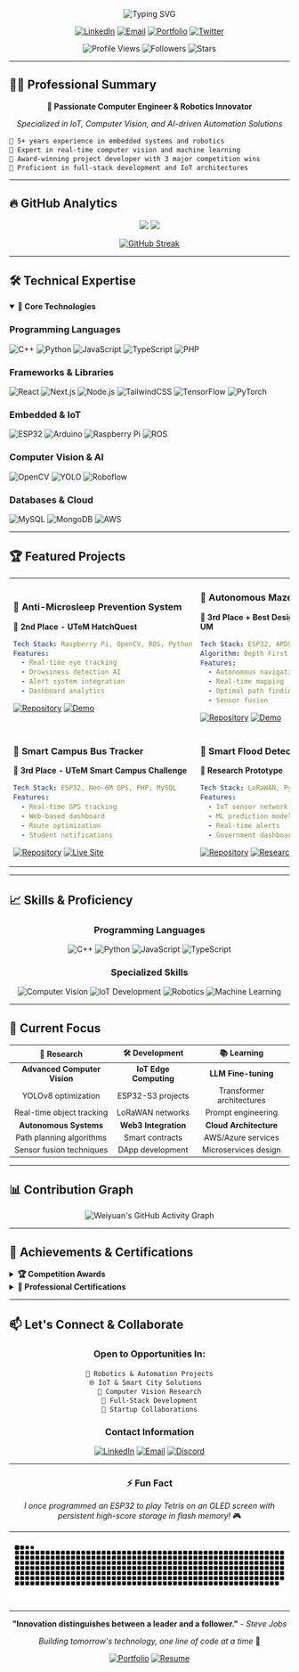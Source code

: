 <!-- 🚀 Professional Header -->
<div align="center">
  <img src="https://readme-typing-svg.herokuapp.com?font=Fira+Code&size=28&duration=3000&pause=1000&color=00D4AA&center=true&vCenter=true&width=600&height=60&lines=Hi+there!+I'm+Weiyuan+Ooi+👋;Computer+Engineer+%26+Robotics+Expert;Building+the+Future+with+Code+%26+AI" alt="Typing SVG" />
</div>

<!-- Enhanced Badges Section -->
<div align="center">
  
[![LinkedIn](https://img.shields.io/badge/LinkedIn-0077B5?style=for-the-badge&logo=linkedin&logoColor=white)](https://linkedin.com/in/yourprofile)
[![Email](https://img.shields.io/badge/Email-D14836?style=for-the-badge&logo=gmail&logoColor=white)](mailto:weiyuanooi88@gmail.com)
[![Portfolio](https://img.shields.io/badge/Portfolio-FF5722?style=for-the-badge&logo=todoist&logoColor=white)](#)
[![Twitter](https://img.shields.io/badge/Twitter-1DA1F2?style=for-the-badge&logo=twitter&logoColor=white)](https://twitter.com/YourHandle)

![Profile Views](https://komarev.com/ghpvc/?username=WyOoi&color=brightgreen&style=for-the-badge)
![Followers](https://img.shields.io/github/followers/WyOoi?style=for-the-badge&color=orange)
![Stars](https://img.shields.io/github/stars/WyOoi?style=for-the-badge&color=yellow)

</div>

---

## 👨‍💻 Professional Summary

<div align="center">

**🎯 Passionate Computer Engineer & Robotics Innovator**

*Specialized in IoT, Computer Vision, and AI-driven Automation Solutions*

</div>

```
🔹 5+ years experience in embedded systems and robotics
🔹 Expert in real-time computer vision and machine learning
🔹 Award-winning project developer with 3 major competition wins
🔹 Proficient in full-stack development and IoT architectures
```

---

## 🔥 GitHub Analytics

<div align="center">
  
<img height="180em" src="https://github-readme-stats.vercel.app/api?username=WyOoi&show_icons=true&theme=github_dark&hide_border=true&count_private=true&include_all_commits=true" />
<img height="180em" src="https://github-readme-stats.vercel.app/api/top-langs/?username=WyOoi&layout=compact&theme=github_dark&hide_border=true&langs_count=8" />

</div>

<div align="center">
  
[![GitHub Streak](https://streak-stats.demolab.com/?user=WyOoi&theme=github-dark-blue&hide_border=true)](https://git.io/streak-stats)

</div>

---

## 🛠️ Technical Expertise

<details open>
<summary><b>🎯 Core Technologies</b></summary>

### **Programming Languages**
![C++](https://img.shields.io/badge/C++-00599C?style=flat-square&logo=c%2B%2B&logoColor=white)
![Python](https://img.shields.io/badge/Python-3776AB?style=flat-square&logo=python&logoColor=white)
![JavaScript](https://img.shields.io/badge/JavaScript-F7DF1E?style=flat-square&logo=javascript&logoColor=black)
![TypeScript](https://img.shields.io/badge/TypeScript-007ACC?style=flat-square&logo=typescript&logoColor=white)
![PHP](https://img.shields.io/badge/PHP-777BB4?style=flat-square&logo=php&logoColor=white)

### **Frameworks & Libraries**
![React](https://img.shields.io/badge/React-20232A?style=flat-square&logo=react&logoColor=61DAFB)
![Next.js](https://img.shields.io/badge/Next.js-000000?style=flat-square&logo=next.js&logoColor=white)
![Node.js](https://img.shields.io/badge/Node.js-43853D?style=flat-square&logo=node.js&logoColor=white)
![TailwindCSS](https://img.shields.io/badge/Tailwind_CSS-38B2AC?style=flat-square&logo=tailwind-css&logoColor=white)
![TensorFlow](https://img.shields.io/badge/TensorFlow-FF6F00?style=flat-square&logo=tensorflow&logoColor=white)
![PyTorch](https://img.shields.io/badge/PyTorch-EE4C2C?style=flat-square&logo=pytorch&logoColor=white)

### **Embedded & IoT**
![ESP32](https://img.shields.io/badge/ESP32-000000?style=flat-square&logo=espressif&logoColor=white)
![Arduino](https://img.shields.io/badge/Arduino-00979D?style=flat-square&logo=arduino&logoColor=white)
![Raspberry Pi](https://img.shields.io/badge/Raspberry%20Pi-A22846?style=flat-square&logo=raspberry%20pi&logoColor=white)
![ROS](https://img.shields.io/badge/ROS-22314E?style=flat-square&logo=ros&logoColor=white)

### **Computer Vision & AI**
![OpenCV](https://img.shields.io/badge/OpenCV-27338e?style=flat-square&logo=opencv&logoColor=white)
![YOLO](https://img.shields.io/badge/YOLOv8-00FFFF?style=flat-square&logo=yolo&logoColor=black)
![Roboflow](https://img.shields.io/badge/Roboflow-6D28D9?style=flat-square&logo=roboflow&logoColor=white)

### **Databases & Cloud**
![MySQL](https://img.shields.io/badge/MySQL-00000F?style=flat-square&logo=mysql&logoColor=white)
![MongoDB](https://img.shields.io/badge/MongoDB-4EA94B?style=flat-square&logo=mongodb&logoColor=white)
![AWS](https://img.shields.io/badge/AWS-232F3E?style=flat-square&logo=amazon-aws&logoColor=white)

</details>

---

## 🏆 Featured Projects

<table>
<tr>
<td width="50%">

### 🚗 Anti-Microsleep Prevention System
**🥈 2nd Place - UTeM HatchQuest**

```yaml
Tech Stack: Raspberry Pi, OpenCV, ROS, Python
Features: 
  - Real-time eye tracking
  - Drowsiness detection AI
  - Alert system integration
  - Dashboard analytics
```

[![Repository](https://img.shields.io/badge/View_Code-000?style=flat-square&logo=github&logoColor=white)](#)
[![Demo](https://img.shields.io/badge/Live_Demo-FF0000?style=flat-square&logo=youtube&logoColor=white)](#)

</td>
<td width="50%">

### 🤖 Autonomous Maze Solver
**🥉 3rd Place + Best Design - MazeCraze UM**

```yaml
Tech Stack: ESP32, APDS9960, C++
Algorithm: Depth First Search
Features:
  - Autonomous navigation
  - Real-time mapping
  - Optimal path finding
  - Sensor fusion
```

[![Repository](https://img.shields.io/badge/View_Code-000?style=flat-square&logo=github&logoColor=white)](#)
[![Demo](https://img.shields.io/badge/Live_Demo-FF0000?style=flat-square&logo=youtube&logoColor=white)](#)

</td>
</tr>

<tr>
<td width="50%">

### 🚌 Smart Campus Bus Tracker
**🥉 3rd Place - UTeM Smart Campus Challenge**

```yaml
Tech Stack: ESP32, Neo-6M GPS, PHP, MySQL
Features:
  - Real-time GPS tracking
  - Web-based dashboard
  - Route optimization
  - Student notifications
```

[![Repository](https://img.shields.io/badge/View_Code-000?style=flat-square&logo=github&logoColor=white)](#)
[![Live Site](https://img.shields.io/badge/Live_Site-4285F4?style=flat-square&logo=google-chrome&logoColor=white)](#)

</td>
<td width="50%">

### 🌊 Smart Flood Detection System
**🔬 Research Prototype**

```yaml
Tech Stack: LoRaWAN, Python, ML, React
Features:
  - IoT sensor network
  - ML prediction models
  - Real-time alerts
  - Government dashboard
```

[![Repository](https://img.shields.io/badge/View_Code-000?style=flat-square&logo=github&logoColor=white)](#)
[![Research Paper](https://img.shields.io/badge/Research-008080?style=flat-square&logo=academia&logoColor=white)](#)

</td>
</tr>
</table>

---

## 📈 Skills & Proficiency

<div align="center">

### **Programming Languages**
![C++](https://progress-bar.dev/90/?title=C%2B%2B&width=200&color=babaca)
![Python](https://progress-bar.dev/95/?title=Python&width=200&color=babaca)
![JavaScript](https://progress-bar.dev/85/?title=JavaScript&width=200&color=babaca)
![TypeScript](https://progress-bar.dev/80/?title=TypeScript&width=200&color=babaca)

### **Specialized Skills**
![Computer Vision](https://progress-bar.dev/92/?title=Computer%20Vision&width=200&color=babaca)
![IoT Development](https://progress-bar.dev/90/?title=IoT%20Development&width=200&color=babaca)
![Robotics](https://progress-bar.dev/88/?title=Robotics&width=200&color=babaca)
![Machine Learning](https://progress-bar.dev/85/?title=Machine%20Learning&width=200&color=babaca)

</div>

---

## 🎯 Current Focus

<div align="center">

| 🔬 Research | 🛠️ Development | 📚 Learning |
|:---:|:---:|:---:|
| **Advanced Computer Vision** | **IoT Edge Computing** | **LLM Fine-tuning** |
| YOLOv8 optimization | ESP32-S3 projects | Transformer architectures |
| Real-time object tracking | LoRaWAN networks | Prompt engineering |
| **Autonomous Systems** | **Web3 Integration** | **Cloud Architecture** |
| Path planning algorithms | Smart contracts | AWS/Azure services |
| Sensor fusion techniques | DApp development | Microservices design |

</div>

---

## 📊 Contribution Graph

<div align="center">
  
![Weiyuan's GitHub Activity Graph](https://github-readme-activity-graph.vercel.app/graph?username=WyOoi&theme=github-compact&hide_border=true)

</div>

---

## 🏅 Achievements & Certifications

<details>
<summary><b>🏆 Competition Awards</b></summary>

- 🥈 **2nd Place** - UTeM HatchQuest 2023 (Anti-Microsleep System)
- 🥉 **3rd Place + Best Design** - MazeCraze UM 2023 (Autonomous Robot)
- 🥉 **3rd Place** - UTeM Smart Campus Challenge 2023 (Bus Tracker)
- 🏅 **Best Innovation Award** - Regional IoT Hackathon 2022

</details>

<details>
<summary><b>📜 Professional Certifications</b></summary>

- 🎓 **AWS Certified Cloud Practitioner** (In Progress)
- 🎓 **TensorFlow Developer Certificate** (Planned)
- 🎓 **ROS2 Certified Developer** (Planned)

</details>

---

## 📫 Let's Connect & Collaborate

<div align="center">

### **Open to Opportunities In:**

```
🤝 Robotics & Automation Projects
🌐 IoT & Smart City Solutions  
🔬 Computer Vision Research
💼 Full-Stack Development
🚀 Startup Collaborations
```

### **Contact Information**

[![LinkedIn](https://img.shields.io/badge/LinkedIn-Professional_Profile-0077B5?style=for-the-badge&logo=linkedin)](https://linkedin.com/in/yourprofile)
[![Email](https://img.shields.io/badge/Email-Let's_Discuss-D14836?style=for-the-badge&logo=gmail)](mailto:weiyuanooi88@gmail.com)
[![Discord](https://img.shields.io/badge/Discord-Weiyuan%231234-5865F2?style=for-the-badge&logo=discord&logoColor=white)](#)

</div>

---

<div align="center">

### ⚡ Fun Fact
*I once programmed an ESP32 to play Tetris on an OLED screen with persistent high-score storage in flash memory!* 🎮

---

<img src="https://raw.githubusercontent.com/platane/snk/output/github-contribution-grid-snake-dark.svg" alt="Snake animation" />

---

**"Innovation distinguishes between a leader and a follower."** - *Steve Jobs*

*Building tomorrow's technology, one line of code at a time* 🚀

[![Portfolio](https://img.shields.io/badge/Portfolio-Visit_My_Work-FF5722?style=for-the-badge&logo=firefox-browser&logoColor=white)](#)
[![Resume](https://img.shields.io/badge/Resume-Download_PDF-4285F4?style=for-the-badge&logo=google-drive&logoColor=white)](#)

</div> 
